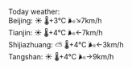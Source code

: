 Today weather:  
Beijing: ☀️ 🌡️+3°C 🌬️↘7km/h  
Tianjin: ☀️ 🌡️+4°C 🌬️←7km/h  
Shijiazhuang: ⛅️  🌡️+4°C 🌬️←3km/h  
Tangshan: ☀️ 🌡️+4°C 🌬️→9km/h  

